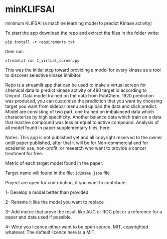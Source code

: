 # minKLIFSAI
minimum KLIFSAI (a machine learning model to predict Kinase activity)

To start the app download the repo and extract the files in the folder write:

`pip install -r requirements.txt`

then run:

`streamlit run 1_virtual_screen.py`

This was the initial step toward providing a model for every kinase as a tool to discover selective kinase inhibitor.

Repo is a streamlit app that can be used to make a virtual screen for chemical data to predict kinase activity of 480 target id according to Uniprot.
Data model trained on the data from PubChem. 1920 prediction was produced, you can customize the prediction that you want by choosing target you want from sidebar menu and upload the data
and click predict. Model are consisting of two part, one trained on imbalanced data which characterize by high specificity. Another balance data
which train on a data that Inactive compound was less or equal to active compound.
Analysis of all model found in paper supplementary files, here:


Notes: This app is not published yet and all copyright reserved to the owner untill paper published, after that it will be for Non-commercial and for academic use, non-profit,
or research who want to provide a cancer treatment for free.

Metric of each target model found in the paper.

Target name will found in the file: `id2name.json` file


Project are open for contribution, if you want to contribute:

1- Develop a model better than provided

2- Rename it like the model you want to replace

3- Add metric that prove the result like AUC or ROC plot or a reference for a paper and data used if possible.

4- Write you licence either want to be open source, MIT, copyrighted whatever. The default licence here is a MIT.
